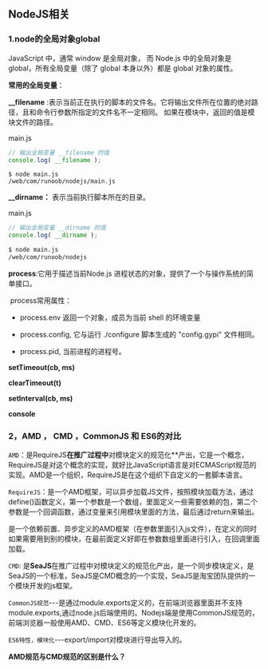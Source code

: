 ## NodeJS相关

### 1.node的全局对象global

 JavaScript 中，通常 window 是全局对象， 而 Node.js 中的全局对象是 global，所有全局变量（除了 global 本身以外）都是 global 对象的属性。

**常用的全局变量**：

**__filename**  :表示当前正在执行的脚本的文件名。它将输出文件所在位置的绝对路径，且和命令行参数所指定的文件名不一定相同。 如果在模块中，返回的值是模块文件的路径。

main.js

```js
// 输出全局变量 __filename 的值
console.log( __filename );
```

```shell
$ node main.js
/web/com/runoob/nodejs/main.js
```

**__dirname：** 表示当前执行脚本所在的目录。

main.js

```js
// 输出全局变量 __dirname 的值
console.log( __dirname );
```

```sh
$ node main.js
/web/com/runoob/nodejs
```

**process**:它用于描述当前Node.js 进程状态的对象，提供了一个与操作系统的简单接口。

​			process常用属性：

- process.env   返回一个对象，成员为当前 shell 的环境变量

- process.config,  它与运行 ./configure 脚本生成的 "config.gypi" 文件相同。
- process.pid, 当前进程的进程号。

**setTimeout(cb, ms)**

**clearTimeout(t)**

**setInterval(cb, ms)**

**console**



### 2，AMD ， CMD ，CommonJS 和 ES6的对比

`AMD`：是RequireJS**在推广过程中**对模块定义的规范化**产出，它是一个概念，RequireJS是对这个概念的实现，就好比JavaScript语言是对ECMAScript规范的实现。AMD是一个组织，RequireJS是在这个组织下自定义的一套脚本语言。

`RequireJS`：是一个AMD框架，可以异步加载JS文件，按照模块加载方法，通过define()函数定义，第一个参数是一个数组，里面定义一些需要依赖的包，第二个参数是一个回调函数，通过变量来引用模块里面的方法，最后通过return来输出。

是一个依赖前置、异步定义的AMD框架（在参数里面引入js文件），在定义的同时如果需要用到别的模块，在最前面定义好即在参数数组里面进行引入，在回调里面加载。

`CMD`:   是**SeaJS**在推广过程中对模块定义的规范化产出，是一个同步模块定义，是SeaJS的一个标准，SeaJS是CMD概念的一个实现，SeaJS是淘宝团队提供的一个模块开发的js框架。

`CommonJS规范`---是通过module.exports定义的，在前端浏览器里面并不支持module.exports,通过node.js后端使用的。Nodejs端是使用CommonJS规范的，前端浏览器一般使用AMD、CMD、ES6等定义模块化开发的。

`ES6特性，模块化`---export/import对模块进行导出导入的。



**AMD规范与CMD规范的区别是什么？**

